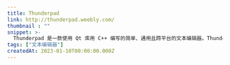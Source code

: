 ```yaml
---
title: Thunderpad
link: http://thunderpad.weebly.com/
thumbnail : ""
snippet: >-
  Thunderpad 是一款使用 Qt 库用 C++ 编写的简单、通用且跨平台的文本编辑器。Thunderpad 旨在比大多数文本编辑器更快、更轻量，但同样有用。
tags: ["文本编辑器"]
createdAt: 2023-01-10T00:00:00.000Z
---
```


